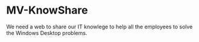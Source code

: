 # MV-KnowShare

We need a web to share our IT knowlege to help all the employees to solve the Windows Desktop problems.



